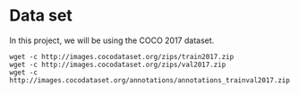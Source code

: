 # Data set

In this project, we will be using the COCO 2017 dataset.
```
wget -c http://images.cocodataset.org/zips/train2017.zip
wget -c http://images.cocodataset.org/zips/val2017.zip
wget -c http://images.cocodataset.org/annotations/annotations_trainval2017.zip
```